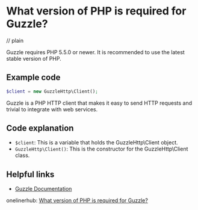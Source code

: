 # What version of PHP is required for Guzzle?
// plain

Guzzle requires PHP 5.5.0 or newer. It is recommended to use the latest stable version of PHP.

## Example code

```php
$client = new GuzzleHttp\Client();
```

Guzzle is a PHP HTTP client that makes it easy to send HTTP requests and trivial to integrate with web services.

## Code explanation

- `$client`: This is a variable that holds the GuzzleHttp\Client object.
- `GuzzleHttp\Client()`: This is the constructor for the GuzzleHttp\Client class.

## Helpful links
- [Guzzle Documentation](http://docs.guzzlephp.org/en/stable/)

onelinerhub: [What version of PHP is required for Guzzle?](https://onelinerhub.com/php-guzzle/what-version-of-php-is-required-for-guzzle)